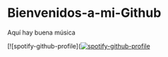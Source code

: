 # Bienvenidos-a-mi-Github
Aquí hay buena música

[![spotify-github-profile]([![spotify-github-profile](https://spotify-github-profile.vercel.app/api/view?uid=21g52fkncnbz3yvcp5tjdur3i&cover_image=true&theme=default&show_offline=false&background_color=121212&interchange=false)](https://github.com/[kittinan](https://github.com/CreatemyGithub19)/spotify-github-profile)
